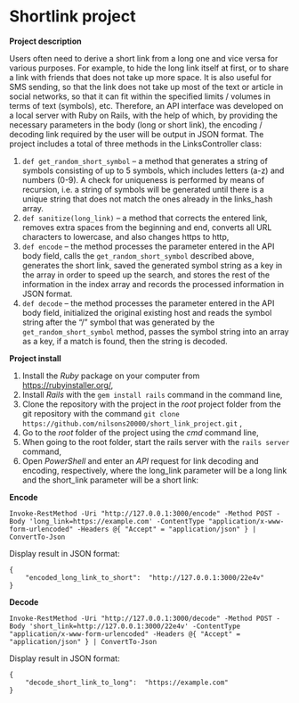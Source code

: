 # Shortlink project

**Project description**

Users often need to derive a short link from a long one and vice versa for various purposes. For example, to hide the long link itself at first, or to share a link with friends that does not take up more space. 
It is also useful for SMS sending, so that the link does not take up most of the text or article in social networks, so that it can fit within the specified limits / volumes in terms of text (symbols), etc. 
Therefore, an API interface was developed on a local server with Ruby on Rails, with the help of which, by providing the necessary parameters in the body (long or short link), the encoding / decoding link required by the user will be output in JSON format.
The project includes a total of three methods in the LinksController class:
1. ```def get_random_short_symbol``` – a method that generates a string of symbols consisting of up to 5 symbols, which includes letters (a-z) and numbers (0-9). 
   A check for uniqueness is performed by means of recursion, i.e. a string of symbols will be generated until there is a unique string that does not match the ones already in the links_hash array.
2. ```def sanitize(long_link)``` – a method that corrects the entered link, removes extra spaces from the beginning and end, converts all URL characters to lowercase, and also changes https to http,
3. ```def encode``` – the method processes the parameter entered in the API body field, calls the ```get_random_short_symbol``` described above, generates the short link, saved the generated symbol string as a key in the array in order to speed up the search, and stores the rest of the information in the index array and records the processed information in JSON format.
4. ```def decode``` – the method processes the parameter entered in the API body field,
initialized the original existing host and reads the symbol string after the “/” symbol that was generated by the ```get_random_short_symbol``` method, passes the symbol string into an array as a key, if a match is found, then the string is decoded.

**Project install**

1. Install the _Ruby_ package on your computer from https://rubyinstaller.org/,
2. Install _Rails_ with the ```gem install rails``` command in the command line,
3. Clone the repository with the project in the _root_ project folder from the git repository with the command ```git clone https://github.com/nilsons20000/short_link_project.git``` ,
4. Go to the _root_ folder of the project using the _cmd_ command line,
5. When going to the root folder, start the rails server with the ```rails server``` command,
6. Open _PowerShell_ and enter an _API_ request for link decoding and encoding, respectively, where the long_link parameter will be a long link and the short_link parameter will be a short link:

**Encode**

```
Invoke-RestMethod -Uri "http://127.0.0.1:3000/encode" -Method POST -Body 'long_link=https://example.com' -ContentType "application/x-www-form-urlencoded" -Headers @{ "Accept" = "application/json" } | ConvertTo-Json
```

Display result in JSON format:


```
{
    "encoded_long_link_to_short":  "http://127.0.0.1:3000/22e4v"
}
```

**Decode**

```
Invoke-RestMethod -Uri "http://127.0.0.1:3000/decode" -Method POST -Body 'short_link=http://127.0.0.1:3000/22e4v' -ContentType "application/x-www-form-urlencoded" -Headers @{ "Accept" = "application/json" } | ConvertTo-Json
```
Display result in JSON format:

```
{
    "decode_short_link_to_long":  "https://example.com"
}
```




